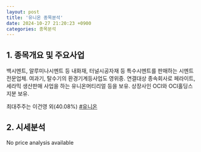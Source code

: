 ```yaml
---
layout: post
title: '유니온 종목분석'
date: 2024-10-27 21:20:23 +0900
categories: 종목분석
---
```


## 1. 종목개요 및 주요사업

백시멘트, 알루미나시멘트 등 내화재, 터널시공자재 등 특수시멘트를 판매하는 시멘트 전문업체. 여과기, 탈수기의 환경기계등사업도 영위중. 연결대상 종속회사로 페라이트, 세라믹 생산판매 사업을 하는 유니온머티리얼 등을 보유. 상장사인 OCI와 OCI홀딩스 지분 보유.

최대주주는 이건영 외(40.08%)
[#유니온](#)

## 2. 시세분석

No price analysis available
